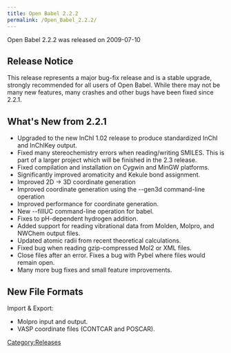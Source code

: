 ```yaml
---
title: Open Babel 2.2.2
permalink: /Open_Babel_2.2.2/
---
```


Open Babel 2.2.2 was released on 2009-07-10

Release Notice
--------------

This release represents a major bug-fix release and is a stable upgrade, strongly recommended for all users of Open Babel. While there may not be many new features, many crashes and other bugs have been fixed since 2.2.1.

What's New from 2.2.1
---------------------

-   Upgraded to the new InChI 1.02 release to produce standardized InChI and InChIKey output.
-   Fixed many stereochemistry errors when reading/writing SMILES. This is part of a larger project which will be finished in the 2.3 release.
-   Fixed compilation and installation on Cygwin and MinGW platforms.
-   Significantly improved aromaticity and Kekule bond assignment.
-   Improved 2D -&gt; 3D coordinate generation
-   Improved coordinate generation using the --gen3d command-line operation
-   Improved performance for coordinate generation.
-   New --fillUC command-line operation for babel.
-   Fixes to pH-dependent hydrogen addition.
-   Added support for reading vibrational data from Molden, Molpro, and NWChem output files.
-   Updated atomic radii from recent theoretical calculations.
-   Fixed bug when reading gzip-compressed Mol2 or XML files.
-   Close files after an error. Fixes a bug with Pybel where files would remain open.
-   Many more bug fixes and small feature improvements.

New File Formats
----------------

Import & Export:

-   Molpro input and output.
-   VASP coordinate files (CONTCAR and POSCAR).

[Category:Releases](/Category:Releases "wikilink")